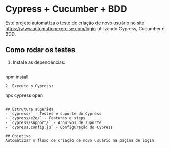 # Cypress + Cucumber + BDD

Este projeto automatiza o teste de criação de novo usuário no site https://www.automationexercise.com/login utilizando Cypress, Cucumber e BDD.

## Como rodar os testes

1. Instale as dependências:
   ```
npm install
   ```
2. Execute o Cypress:
   ```
npx cypress open
   ```

## Estrutura sugerida
- `cypress/` - Testes e suporte do Cypress
- `cypress/e2e/` - Features e steps
- `cypress/support/` - Arquivos de suporte
- `cypress.config.js` - Configuração do Cypress

## Objetivo
Automatizar o fluxo de criação de novo usuário na página de login.
